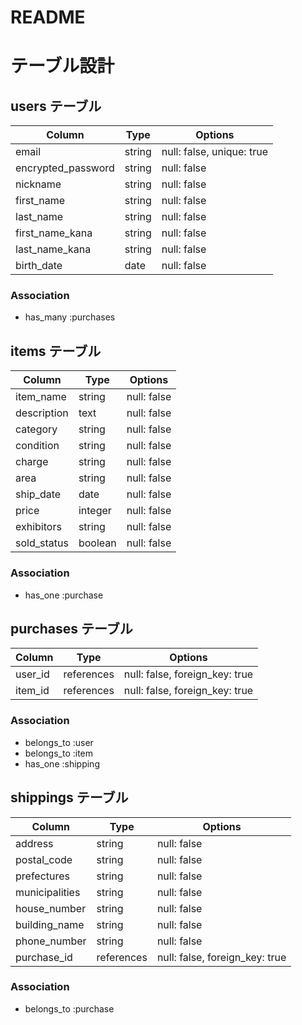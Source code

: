 # README

# テーブル設計

## users テーブル

| Column             | Type   | Options                  |
| ------------------ | ------ | -----------------------  |
| email              | string | null: false, unique: true|
| encrypted_password | string | null: false              |
| nickname           | string | null: false              |
| first_name         | string | null: false              |
| last_name          | string | null: false              |
| first_name_kana    | string | null: false              |
| last_name_kana     | string | null: false              |
| birth_date         | date   | null: false              |

### Association

- has_many :purchases




## items テーブル

| Column       | Type      | Options                        |
| ------------ | --------- | ------------------------------ |
| item_name    | string    | null: false                    |
| description  | text      | null: false                    |
| category     | string    | null: false                    |
| condition    | string    | null: false                    |
| charge       | string    | null: false                    |
| area         | string    | null: false                    |
| ship_date    | date      | null: false                    |
| price        | integer   | null: false                    |
| exhibitors   | string    | null: false                    |
| sold_status  | boolean   | null: false                    |

### Association

- has_one :purchase




## purchases テーブル

| Column       | Type      | Options                        |
| ------------ | --------- | ------------------------------ |
| user_id      | references| null: false, foreign_key: true |
| item_id      | references| null: false, foreign_key: true |


### Association

- belongs_to :user
- belongs_to :item
- has_one :shipping


## shippings テーブル

| Column           | Type      | Options                        |
| ---------------- | --------- | ------------------------------ |
| address          | string    | null: false                    |
| postal_code      | string    | null: false                    |
| prefectures      | string    | null: false                    |
| municipalities   | string    | null: false                    |
| house_number     | string    | null: false                    |
| building_name    | string    | null: false                    |
| phone_number     | string    | null: false                    |
| purchase_id      | references| null: false, foreign_key: true |


### Association

- belongs_to :purchase